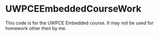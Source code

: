 # UWPCEEmbeddedCourseWork
This code is for the UWPCE Embedded course.  It may not be used for homework other then by me.  
